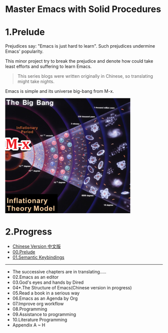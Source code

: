 # Master Emacs with Solid Procedures

# 1.Prelude

Prejudices say: \"Emacs is just hard to learn\". Such prejudices undermine Emacs\' popularity.

This minor project try to break the prejudice and denote how could take least efforts and suffering to learn Emacs.

> This series blogs were written originally in Chinese, so translating might take nights.

Emacs is simple and its universe big-bang from M-x.

<img src="images/big-bang02.png" alt="image" width="400" >


# 2.Progress

- [Chinese Version 中文版](readme-cn.org)
- [00.Prelude](00.prelude.org)
- [01.Semantic Keybindings](01.semantic-keybinding-en.org)

------------------------------------------------------------------------

- The successive chapters are in translating.....
- 02.Emacs as an editor
- 03.God\'s eyes and hands by Dired
- 04\*.The Structure of Emacs(Chinese version in progress)
- 05.Read a book in a serious way
- 06.Emacs as an Agenda by Org
- 07.Improve org workflow
- 08.Programming
- 09.Assistance to programming
- 10.Literature Programming
-   Appendix A \~ H

